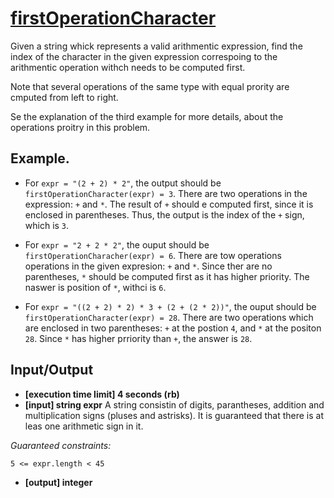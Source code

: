 # [firstOperationCharacter](https://app.codesignal.com/arcade/code-arcade/secret-archives/r8LM3RsxeGFXpr8Bj)

Given a string whick represents a valid arithmentic expression, find the index of the character in the given expression correspoing to the arithmentic operation withch needs to be computed first.

Note that several operations of the same type with equal prority are cmputed from left to right.

Se the explanation of the third example for more details, about the operations proitry in this problem.

## Example.

- For `expr = "(2 + 2) * 2"`, the output should be `firstOperationCharacter(expr) = 3`. There are two operations in the expression: `+` and `*`. The result of `+` should e computed first, since it is enclosed in parentheses. Thus, the output is the index of the `+` sign, which is `3`.

- For `expr = "2 + 2 * 2"`, the ouput should be `firstOperationCharacher(expr) = 6`. There are tow operations operations in the given expresion: `+` and `*`. Since ther are no parentheses, `*` should be computed first as it has higher priority. The naswer is position of `*`, withci is `6`.

- For `expr = "((2 + 2) * 2) * 3 + (2 + (2 * 2))"`, the ouput should be `firstOperationCharacter(expr) = 28`. There are two operations which are enclosed in two parentheses: `+` at the postion `4`, and `*` at the positon `28`. Since `*` has higher prriority than `+`, the answer is `28`.

## Input/Output

- **[execution time limit] 4 seconds (rb)**
- **[input] string expr** A string consistin of digits, parantheses, addition and multiplication signs (pluses and astrisks). It is guaranteed that there is at leas one arithmetic sign in it.

*Guaranteed constraints:*

`5 <= expr.length < 45`
- **[output] integer**



